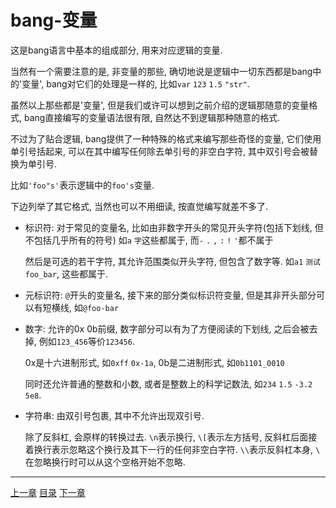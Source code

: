 # bang-变量
这是bang语言中基本的组成部分, 用来对应逻辑的变量.

当然有一个需要注意的是, 非变量的那些,
确切地说是逻辑中一切东西都是bang中的'变量', bang对它们的处理是一样的,
比如`var` `123` `1.5` `"str"`.

虽然以上那些都是'变量', 但是我们或许可以想到之前介绍的逻辑那随意的变量格式,
bang直接编写的变量语法很有限, 自然达不到逻辑那种随意的格式.

不过为了贴合逻辑, bang提供了一种特殊的格式来编写那些奇怪的变量,
它们使用单引号括起来, 可以在其中编写任何除去单引号的非空白字符,
其中双引号会被替换为单引号.

比如`'foo"s'`表示逻辑中的`foo's`变量.

下边列举了其它格式, 当然也可以不用细读, 按直觉编写就差不多了.

- 标识符: 对于常见的变量名,
  比如由非数字开头的常见开头字符(包括下划线, 但不包括几乎所有的符号)
  如`a` `字`这些都属于, 而`-` `.` `,` `:` `!` `'`都不属于

  然后是可选的若干字符, 其允许范围类似开头字符, 但包含了数字等.
  如`a1` `测试` `foo_bar`, 这些都属于.

- 元标识符: `@`开头的变量名, 接下来的部分类似标识符变量,
  但是其非开头部分可以有短横线, 如`@foo-bar`

- 数字: 允许的0x 0b前缀, 数字部分可以有为了方便阅读的下划线,
  之后会被去掉, 例如`123_456`等价`123456`.

  0x是十六进制形式, 如`0xff` `0x-1a`,
  0b是二进制形式, 如`0b1101_0010`

  同时还允许普通的整数和小数, 或者是整数上的科学记数法,
  如`234` `1.5` `-3.2` `5e8`.

- 字符串: 由双引号包裹, 其中不允许出现双引号.

  除了反斜杠, 会原样的转换过去. `\n`表示换行, `\[`表示左方括号,
  反斜杠后面接着换行表示忽略这个换行及其下一行的任何非空白字符.
  `\\`表示反斜杠本身, `\ `在忽略换行时可以从这个空格开始不忽略.


---
[上一章](./25-start-bang-lang.md)
[目录](./README.md)
[下一章](./27-bang-control.md)
